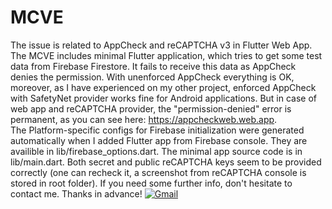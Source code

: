# MCVE

The issue is related to AppCheck and reCAPTCHA v3 in Flutter Web App.
The MCVE includes minimal Flutter application, which tries to get some test data from Firebase Firestore. It fails to receive this data as AppCheck denies the permission. With unenforced AppCheck everything is OK, moreover, as I have experienced on my other project, enforced AppCheck with SafetyNet provider works fine for Android applications. But in case of web app and reCAPTCHA provider, the "permission-denied" error is permanent, as you can see here: https://appcheckweb.web.app.  
The Platform-specific configs for Firebase initialization were generated automatically when I added Flutter app from Firebase console. They are availible in lib/firebase_options.dart. The minimal app source code is in lib/main.dart. Both secret and public reCAPTCHA keys seem to be provided correctly (one can recheck it, a screenshot from reCAPTCHA console is stored in root folder).
If you need some further info, don't hesitate to contact me. Thanks in advance!
[![Gmail](https://img.shields.io/badge/Gmail-D14836?style=for-the-badge&logo=gmail&logoColor=white)](mailto:egor.chukanov@gmail.com) 



